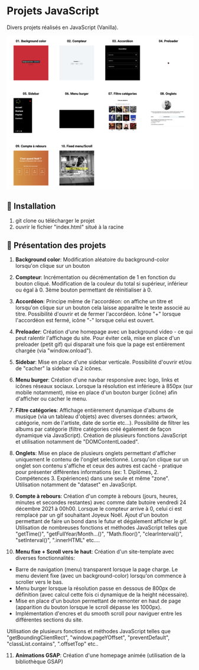 # Projets JavaScript

Divers projets réalisés en JavaScript (Vanilla).

![Screenshot](screenshot.png)

## 🚀 Installation

1. git clone ou télécharger le projet
2. ouvrir le fichier "index.html" situé à la racine

## 👀 Présentation des projets

1.  **Background color**: Modification aléatoire du background-color lorsqu'on clique sur un bouton

2.  **Compteur**: Incrémentation ou décrémentation de 1 en fonction du bouton cliqué. Modification de la couleur du total si supérieur, inférieur ou égal à 0. 3ème bouton permettant de réinitialiser à 0.

3.  **Accordéon**: Principe même de l'accordéon: on affiche un titre et lorsqu'on clique sur un bouton cela laisse apparaitre le texte associé au titre. Possibilité d'ouvrir et de fermer l'accordéon. Icône "+" lorsque l'accordéon est fermé, icône "-" lorsque celui est ouvert.

4.  **Preloader**: Création d'une homepage avec un background video - ce qui peut ralentir l'affichage du site. Pour éviter celà, mise en place d'un preloader (petit gif) qui disparait une fois que la page est entièrement chargée (via "window.onload").

5.  **Sidebar**: Mise en place d'une sidebar verticale. Possibilité d'ouvrir et/ou de "cacher" la sidebar via 2 icônes.

6.  **Menu burger**: Création d'une navbar responsive avec logo, links et icônes réseaux sociaux. Lorsque la résolution est inférieure à 850px (sur mobile notamment), mise en place d'un bouton burger (icône) afin d'afficher ou cacher le menu.

7.  **Filtre catégories**: Affichage entièrement dynamique d'albums de musique (via un tableau d'objets) avec diverses données: artwork, catégorie, nom de l'artiste, date de sortie etc...). Possibilité de filtrer les albums par catégorie (filtre catégories créé également de façon dynamique via JavaScript). Création de plusieurs fonctions JavaScript et utilisation notamment de "DOMContentLoaded".

8.  **Onglets**: Mise en place de plusieurs onglets permettant d'afficher uniquement le contenu de l'onglet selectionné. Lorsqu'on clique sur un onglet son contenu s'affiche et ceux des autres est caché - pratique pour présenter différentes informations (ex: 1. Diplômes, 2. Compétences 3. Expériences) dans une seule et même "zone". Utilisation notamment de "dataset" en JavaScript.

9.  **Compte à rebours**: Création d'un compte à rebours (jours, heures, minutes et secondes restantes) avec comme date butoire vendredi 24 décembre 2021 à 00h00. Lorsque le compteur arrive à 0, celui ci est remplacé par un gif souhaitant Joyeux Noël. Ajout d'un bouton permettant de faire un bond dans le futur et dégalement afficher le gif. Utilisation de nombreuses fonctions et méthodes JavaScript telles que "getTime()", "getFullYear/Month...()", "Math.floor()", "clearInterval()", "setInterval()", ".innerHTML" etc....

10.  **Menu fixe + Scroll vers le haut**: Création d'un site-template avec diverses fonctionnalités: 
- Barre de navigation (menu) transparent lorsque la page charge. Le menu devient fixe (avec un background-color) lorsqu'on commence à scroller vers le bas.
- Menu burger lorsque la résolution passe en dessous de 800px de définition (avec calcul cette fois ci dynamique de la height nécessaire). 
- Mise en place d'un bouton permettant de remonter en haut de page (apparition du bouton lorsque le scroll dépasse les 1000px). 
- Implémentation d'encres et du smooth scroll pour naviguer entre les différentes sections du site. 

Utilisation de plusieurs fonctions et méthodes JavaScript telles que "getBoundingClientRect", "window.pageYOffset", "preventDefault", "classList.contains", ".offsetTop" etc..

11.  **Animations GSAP**: Création d'une homepage animée (utilisation de la bibliothèque GSAP)
